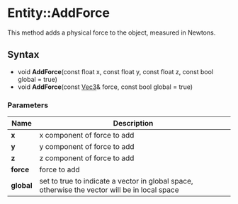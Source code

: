 # Entity::AddForce #
This method adds a physical force to the object, measured in Newtons.

## Syntax ##
- void **AddForce**(const float x, const float y, const float z, const bool global = true)
- void **AddForce**(const [Vec3](Vec3.md)& force, const bool global = true)

### Parameters ###
| Name | Description |
| - | - |
| **x** | x component of force to add |
| **y** | y component of force to add |
| **z** | z component of force to add |
| **force** | force to add |
| **global** | set to true to indicate a vector in global space, otherwise the vector will be in local space |
